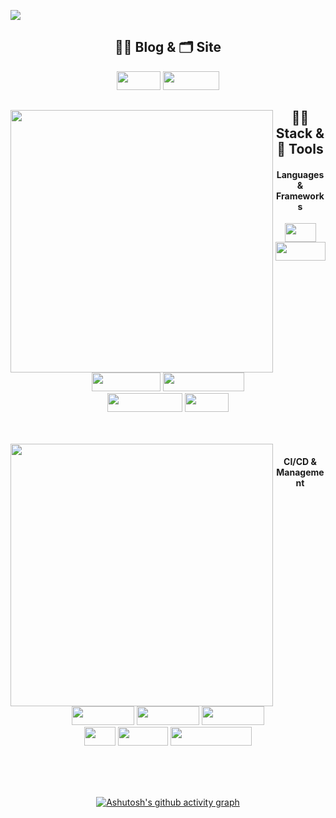 <img src="https://capsule-render.vercel.app/api?type=waving&color=auto&height=200&section=header&text=Backend%20Radiographer&fontSize=70" /><div align="center">

## ✍🏻 Blog & 🗂 Site
<div align="center">
<a href="https://radpro.tistory.com/"><img width="70" height="30" src="https://img.shields.io/badge/-Tstory-%23A0522D?style=flat-square&logo=tstory&logoColor=white"/></a> 
<a href="https://www.notion.so/70c13d70d85c4c7e908819d4ecc18ff7"><img width="90" height="30" src="https://img.shields.io/badge/-Notion-%23FFF5EE?style=flat-square&logo=Notion&logoColor=white"/></a>

<br/>
<div align="center">
  <img align="left" width="420" src="http://mazassumnida.wtf/api/v2/generate_badge?boj=nyong9221"/>
  
## 👩‍🚀 Stack & 🚀 Tools
#### Languages & Frameworks
<img width="50" height="30" src="https://img.shields.io/badge/-Java-%23F08080?style=flat-square&logo=JAVA&logoColor=white"/></a> <img width="80" height="30" src="https://img.shields.io/badge/-Spring-%2332CD32?style=flat-square&logo=Spring&logoColor=white"/></a> <img width="110" height="30" src="https://img.shields.io/badge/-SpringBoot-%237CFC00?style=flat-square&logo=Springboot&logoColor=white"/></a> <img width="130" height="30" src="https://img.shields.io/badge/-SpringSecurity-brightgreen?style=flat-square&logo=Springsecurity&logoColor=white"/></a> 
<br/>
<img width="120" height="30" src="https://img.shields.io/badge/-React--Native-%231E90FF?style=flat-square&logo=react&logoColor=white"/></a> <img width="70" height="30" src="https://img.shields.io/badge/-Expo-%23696969?style=flat-square&logo=Expo&logoColor=white"/></a>
</div>
<br/>
<br/>

<img align="left" width="420" src="https://github-readme-stats.vercel.app/api?username=pnuhct&show_icons=true&theme=tokyonight"/>
<div align="center">
  
#### CI/CD & Management
<img width="100" height="30" src="https://img.shields.io/badge/-AWS%20EC2-%23FF4500?style=flat-square&logo=AmazonEC2&logoColor=white"/></a> <img width="100" height="30" src="https://img.shields.io/badge/-AWS%20S3-%2300CED1?style=flat-square&logo=AmazonS3&logoColor=white"/></a> <img width="100" height="30" src="https://img.shields.io/badge/-AWS%20RDS-%234169E1?style=flat-square&logo=AmazonRDS&logoColor=white"/></a>
<br/>
<img width="50" height="30" src="https://img.shields.io/badge/-Git-%239370DB?style=flat-square&logo=Git&logoColor=white"/></a> <img width="80" height="30" src="https://img.shields.io/badge/-GitHub-%234B0082?style=flat-square&logo=Github&logoColor=white"/></a> <img width="130" height="30" src="https://img.shields.io/badge/-GitHub%20Actions-%23191970?style=flat-square&logo=GithubActions&logoColor=white"/></a>
<br/>
</div>

<br/>
<br/>
<br/>
  
[![Ashutosh's github activity graph](https://github-readme-activity-graph.cyclic.app/graph?username=PNUHCT&theme=tokyo-night)](https://github.com/ashutosh00710/github-readme-activity-graph)
